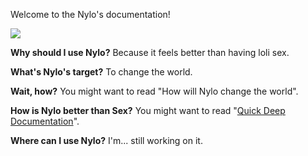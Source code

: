 Welcome to the Nylo's documentation!

![](https://github.com/veggero/nylo/blob/master/images/NyloBanner.png?raw=true)

**Why should I use Nylo?** Because it feels better than having loli sex.

**What's Nylo's target?** To change the world.

**Wait, how?** You might want to read "How will Nylo change the world".

**How is Nylo better than Sex?** You might want to read "[Quick Deep Documentation](https://github.com/veggero/nylo/wiki/Quick-Deep-Documentation)".

**Where can I use Nylo?** I'm... still working on it. 
